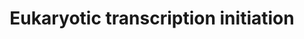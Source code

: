 ---
annotations:
- id: PW:0001575
  parent: regulatory pathway
  type: Pathway Ontology
  value: RNA polymerase III transcription initiation pathway
- id: PW:0001274
  parent: regulatory pathway
  type: Pathway Ontology
  value: RNA polymerase II transcription initiation pathway
- id: PW:0001570
  parent: regulatory pathway
  type: Pathway Ontology
  value: RNA polymerase I transcription initiation pathway
authors:
- MaintBot
- Thomas
- Christine Chichester
- Mkutmon
- Eweitz
description: 'In eukaryotes, RNA polymerase, and therefore the initiation of transcription,
  requires the presence of a core promoter sequence in the DNA. RNA polymerase is
  able to bind to core promoters in the presence of various specific transcription
  factors. The most common type of core promoter in eukaryotes is a short DNA sequence
  known as a TATA box. The TATA box, as a core promoter, is the binding site for a
  transcription factor known as TATA binding protein (TBP), which is itself a subunit
  of another transcription factor, called Transcription Factor II D (TFIID). After
  TFIID binds to the TATA box via the TBP, five more transcription factors and RNA
  polymerase combine around the TATA box in a series of stages to form a preinitiation
  complex. One transcription factor, DNA helicase, has helicase activity and so is
  involved in the separating of opposing strands of double-stranded DNA to provide
  access to a single-stranded DNA template. However, only a low, or basal, rate of
  transcription is driven by the preinitiation complex alone. Other proteins known
  as activators and repressors, along with any associated coactivators or corepressors,
  are responsible for modulating transcription rate.  Source: [[wikipedia:Transcription_(genetics)|Wikipedia]]'
last-edited: 2021-05-27
organisms:
- Bos taurus
redirect_from:
- /index.php/Pathway:WP1066
- /instance/WP1066
- /instance/WP1066_rr118352
revision: r118352
schema-jsonld:
- '@context': https://schema.org/
  '@id': https://wikipathways.github.io/pathways/WP1066.html
  '@type': Dataset
  creator:
    '@type': Organization
    name: WikiPathways
  description: 'In eukaryotes, RNA polymerase, and therefore the initiation of transcription,
    requires the presence of a core promoter sequence in the DNA. RNA polymerase is
    able to bind to core promoters in the presence of various specific transcription
    factors. The most common type of core promoter in eukaryotes is a short DNA sequence
    known as a TATA box. The TATA box, as a core promoter, is the binding site for
    a transcription factor known as TATA binding protein (TBP), which is itself a
    subunit of another transcription factor, called Transcription Factor II D (TFIID).
    After TFIID binds to the TATA box via the TBP, five more transcription factors
    and RNA polymerase combine around the TATA box in a series of stages to form a
    preinitiation complex. One transcription factor, DNA helicase, has helicase activity
    and so is involved in the separating of opposing strands of double-stranded DNA
    to provide access to a single-stranded DNA template. However, only a low, or basal,
    rate of transcription is driven by the preinitiation complex alone. Other proteins
    known as activators and repressors, along with any associated coactivators or
    corepressors, are responsible for modulating transcription rate.  Source: [[wikipedia:Transcription_(genetics)|Wikipedia]]'
  keywords:
  - AK6
  - CCNH
  - CDK7
  - ERCC2
  - ERCC3
  - GTF2A2
  - GTF2B
  - GTF2E1
  - GTF2E2
  - GTF2F2
  - GTF2H1
  - GTF2H2
  - GTF2H3
  - GTF2H4
  - ILK
  - MNAT1
  - POLR1A
  - POLR1B
  - POLR1D
  - POLR1E
  - POLR2A
  - POLR2B
  - POLR2C
  - POLR2E
  - POLR2F
  - POLR2G
  - POLR2H
  - POLR2I
  - POLR2K
  - POLR3B
  - POLR3D
  - POLR3E
  - POLR3H
  - POLR3K
  - TAF12
  - TAF13
  - TAF5
  - TAF6
  - TAF7
  - TBP
  license: CC0
  name: Eukaryotic transcription initiation
seo: CreativeWork
title: Eukaryotic transcription initiation
wpid: WP1066
---